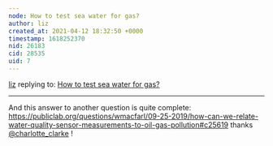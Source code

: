 ```yaml
---
node: How to test sea water for gas? 
author: liz
created_at: 2021-04-12 18:32:50 +0000
timestamp: 1618252370
nid: 26183
cid: 28535
uid: 7
---
```




[liz](../profile/liz) replying to: [How to test sea water for gas? ](../notes/liz/04-10-2021/how-to-test-sea-water-for-gas)

----
And this answer to another question is quite complete: https://publiclab.org/questions/wmacfarl/09-25-2019/how-can-we-relate-water-quality-sensor-measurements-to-oil-gas-pollution#c25619 thanks [@charlotte_clarke](/profile/charlotte_clarke) !